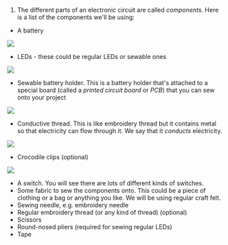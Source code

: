 1. The different parts of an electronic circuit are called *components*. Here is a list of the components we'll be using:
 * A battery
 
![](/assets/batteries.png)
 * LEDs - these could be regular LEDs or sewable ones

![](/assets/leds_mix.png)
 * Sewable battery holder. This is a battery holder that's attached to a special board (called a *printed circuit board* or *PCB*) that you can sew onto your project 
 
![](/assets/battery_holder.png)
 * Conductive thread. This is like embroidery thread but it contains metal so that electricity can flow through it. We say that it *conducts* electricity.
 
![](/assets/thread.png)
 * Crocodile clips (optional)
 
![](/assets/croc_clips.png)
 * A switch. You will see there are lots of different kinds of switches.
 * Some fabric to sew the components onto. This could be a piece of clothing or a bag or anything you like. We will be using regular craft felt.
 * Sewing needle, e.g. embroidery needle
 * Regular embroidery thread (or any kind of thread) (optional)
 * Scissors
 * Round-nosed pliers (required for sewing regular LEDs)
 * Tape
 